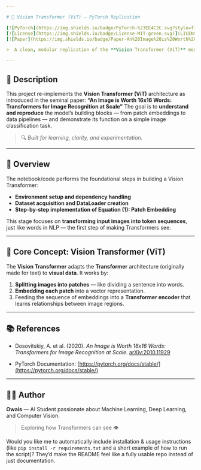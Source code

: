 ```yaml
---

# 🧠 Vision Transformer (ViT) — PyTorch Replication

[![PyTorch](https://img.shields.io/badge/PyTorch-%23EE4C2C.svg?style=flat\&logo=PyTorch\&logoColor=white)](https://pytorch.org/)
[![License](https://img.shields.io/badge/License-MIT-green.svg)](LICENSE)
[![Paper](https://img.shields.io/badge/Paper-An%20Image%20is%20Worth%2016x16%20Words-blue)](https://arxiv.org/abs/2010.11929)

>  A clean, modular replication of the **Vision Transformer (ViT)** model in **PyTorch**, built from scratch to explore how Transformers can perform image classification.

---
```


## 🧩 Description

This project re-implements the **Vision Transformer (ViT)** architecture as introduced in the seminal paper:
**“An Image is Worth 16x16 Words: Transformers for Image Recognition at Scale”**
The goal is to **understand and reproduce** the model’s building blocks — from patch embeddings to data pipelines — and demonstrate its function on a simple image classification task.

> 🔍 *Built for learning, clarity, and experimentation.*

---

## 🚀 Overview

The notebook/code performs the foundational steps in building a Vision Transformer:

* **Environment setup and dependency handling**
* **Dataset acquisition and DataLoader creation**
* **Step-by-step implementation of Equation (1): Patch Embedding**

This stage focuses on **transforming input images into token sequences**, just like words in NLP — the first step of making Transformers see.

---

## 🧠 Core Concept: Vision Transformer (ViT)

The **Vision Transformer** adapts the **Transformer** architecture (originally made for text) to **visual data**.
It works by:

1. **Splitting images into patches** — like dividing a sentence into words.
2. **Embedding each patch** into a vector representation.
3. Feeding the sequence of embeddings into a **Transformer encoder** that learns relationships between image regions.

---

## 📚 References

* Dosovitskiy, A. et al. (2020). *An Image is Worth 16x16 Words: Transformers for Image Recognition at Scale.*
  [arXiv:2010.11929](https://arxiv.org/abs/2010.11929)

* PyTorch Documentation: [https://pytorch.org/docs/stable/](https://pytorch.org/docs/stable/)

---

## 🧑‍💻 Author

**Owais** — AI Student passionate about Machine Learning, Deep Learning, and Computer Vision.

> Exploring how Transformers can see 👁️

Would you like me to automatically include installation & usage instructions (like `pip install -r requirements.txt` and a short example of how to run the script)? They’d make the README feel like a fully usable repo instead of just documentation.

